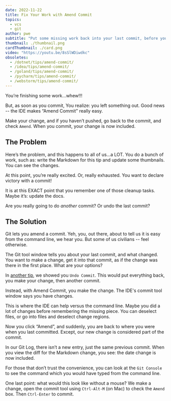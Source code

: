 ```yaml
---
date: 2022-11-22
title: Fix Your Work with Amend Commit
topics:
  - vcs
  - git
author: pwe
subtitle: "Put some missing work back into your last commit, before you push."
thumbnail: ./thumbnail.png
cardThumbnail: ./card.png
video: "https://youtu.be/8sSlWDiwdkc"
obsoletes:
  - /dotnet/tips/amend-commit/
  - /idea/tips/amend-commit/
  - /goland/tips/amend-commit/
  - /pycharm/tips/amend-commit/
  - /webstorm/tips/amend-commit/
---
```


You’re finishing some work…whew!!!

But, as soon as you commit, You realize: you left something out.
Good news -- the IDE makes “Amend Commit” really easy.

Make your change, and if you haven’t pushed, go back to the commit, and check `Amend`.
When you commit, your change is now included.

## The Problem

Here’s the problem, and this happens to all of us...a LOT.
You do a bunch of work, such as: write the Markdown for this tip and update some thumbnails.
You can see the changes.

At this point, you’re really excited.
Or, really exhausted.
You want to declare victory with a commit!

It is at this EXACT point that you remember one of those cleanup tasks.
Maybe it’s: update the docs.

Are you really going to do _another_ commit? Or undo the last commit?

## The Solution

Git lets you amend a commit.
Yeh, you, out there, about to tell us it is easy from the command line, we hear you.
But some of us civilians -- feel otherwise.

The Git tool window tells you about your last commit, and what changed.
You want to make a change, get it into that commit, as if the change was there in the first place.
What are your options?

In [another tip](../undo-last-commit/), we showed you `Undo Commit`.
This would put everything back, you make your change, then another commit.

Instead, with Amend Commit, you make the change.
The IDE's commit tool window says you have changes.

This is where the IDE can help versus the command line.
Maybe you did a lot of changes before remembering the missing piece.
You can deselect files, or go into files and deselect change regions.

Now you click “Amend”, and suddenly, you are back to where you were when you last committed.
Except, our new change is considered part of the commit.

In our Git Log, there isn’t a new entry, just the same previous commit.
When you view the diff for the Markdown change, you see: the date change is now included.

For those that don’t trust the convenience, you can look at the `Git Console` to see the command which you would have typed from the command line.

One last point: what would this look like without a mouse?
We make a change, open the commit tool using `Ctrl-Alt-M` (on Mac) to check the `Amend` box.
Then `Ctrl-Enter` to commit.
